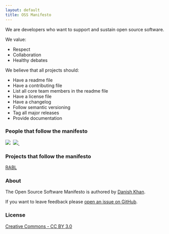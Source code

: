 ```yaml
---
layout: default
title: OSS Manifesto
---
```


We are developers who want to support and sustain open source software.

We value:

* Respect
* Collaboration
* Healthy debates

We believe that all projects should:

* Have a readme file
* Have a contributing file
* List all core team members in the readme file
* Have a license file
* Have a changelog
* Follow semantic versioning
* Tag all major releases
* Provide documentation

### People that follow the manifesto
![](https://secure.gravatar.com/avatar/e8a84c62048ccb7ee08d4fdeb6417533?=42)&nbsp;
[![](https://secure.gravatar.com/avatar/7f81fd5c7792dabca22c433abbfbf0cb?=42)&nbsp;](https://github.com/danishkhan)

### Projects that follow the manifesto
[RABL](https://github.com/nesquena/rabl)

### About
The Open Source Software Manifesto is authored by [Danish Khan](http://danishkhan.org).

If you want to leave feedback please [open an issue on GitHub](https://github.com/danishkhan/ossmanifesto/issues).

### License
[Creative Commons - CC BY 3.0](http://creativecommons.org/licenses/by/3.0/)

